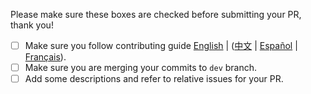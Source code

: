 Please make sure these boxes are checked before submitting your PR, thank you!

- [ ] Make sure you follow contributing guide [English](https://github.com/lkq-element-plus/lkq-element-plus/blob/master/.github/CONTRIBUTING.en-US.md) | ([中文](https://github.com//lkq-element-plus/lkq-element-plusblob/master/.github/CONTRIBUTING.zh-CN.md) | [Español](https://github.com//lkq-element-plus/lkq-element-plusblob/master/.github/CONTRIBUTING.es.md) | [Français](https://github.com//lkq-element-plus/lkq-element-plusblob/master/.github/CONTRIBUTING.fr-FR.md)).
- [ ] Make sure you are merging your commits to `dev` branch.
- [ ] Add some descriptions and refer to relative issues for your PR.
